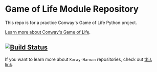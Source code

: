 Game of Life Module Repository
==============================

This repo is for a practice Conway's Game of Life Python project.

[Learn more about Conway's Game of Life](https://en.wikipedia.org/wiki/Conway%27s_Game_of_Life).

[![Build Status](https://travis-ci.org/Koray-Harman/game-of-life-py.svg?branch=master)](https://travis-ci.org/Koray-Harman/game-of-life-py)
---------------

If you want to learn more about ``Koray-Harman`` repositories, check out [this link](https://github.com/Koray-Harman).
